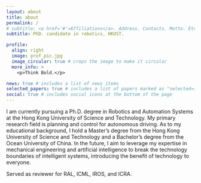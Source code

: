 ```yaml
---
layout: about
title: about
permalink: /
# subtitle: <a href='#'>Affiliations</a>. Address. Contacts. Motto. Etc.
subtitle: PhD. candidate in robotics, HKUST.

profile:
  align: right
  image: prof_pic.jpg
  image_circular: true # crops the image to make it circular
  more_info: >
    <p>Think Bold.</p>

news: true # includes a list of news items
selected_papers: true # includes a list of papers marked as "selected={true}"
social: true # includes social icons at the bottom of the page
---
```


<!-- Write your biography here. Tell the world about yourself. Link to your favorite [subreddit](http://reddit.com). You can put a picture in, too. The code is already in, just name your picture `prof_pic.jpg` and put it in the `img/` folder. -->

<!-- Put your address / P.O. box / other info right below your picture. You can also disable any of these elements by editing `profile` property of the YAML header of your `_pages/about.md`. Edit `_bibliography/papers.bib` and Jekyll will render your [publications page](/al-folio/publications/) automatically. -->

<!-- Link to your social media connections, too. This theme is set up to use [Font Awesome icons](https://fontawesome.com/) and [Academicons](https://jpswalsh.github.io/academicons/), like the ones below. Add your Facebook, Twitter, LinkedIn, Google Scholar, or just disable all of them. -->

I am currently pursuing a Ph.D. degree in Robotics and Automation Systems at the Hong Kong University of Science and Technology. My primary research field is planning and control for autonomous driving. As to my educational background, I hold a Master’s degree from the Hong Kong University of Science and Technology and a Bachelor’s degree from the Ocean University of China. In the future, I aim to leverage my expertise in mechanical engineering and artificial intelligence to break the technology boundaries of intelligent systems, introducing the benefit of technology to everyone.

Served as reviewer for RAL, ICML, IROS, and ICRA.
